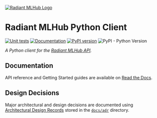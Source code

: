 [![Radiant MLHub Logo](https://radiant-assets.s3-us-west-2.amazonaws.com/PrimaryRadiantMLHubLogo.png)](https://mlhub.earth/)

# Radiant MLHub Python Client

[![Unit tests](https://github.com/radiantearth/radiant-mlhub/workflows/Unit%20tests/badge.svg)](https://github.com/radiantearth/radiant-mlhub/actions)
[![Documentation](https://readthedocs.org/projects/radiant-mlhub/badge/)](https://radiant-mlhub.readthedocs.io/en/latest/)
[![PyPI version](https://badge.fury.io/py/radiant-mlhub.svg)](https://pypi.org/project/radiant-mlhub/)
![PyPI - Python Version](https://img.shields.io/pypi/pyversions/radiant-mlhub)

*A Python client for the [Radiant MLHub API](https://mlhub.earth/).*

## Documentation

API reference and Getting Started guides are available on [Read the Docs](https://radiant-mlhub.readthedocs.io/en/latest/).

## Design Decisions

Major architectural and design decisions are documented using [Architectural Design Records](https://cognitect.com/blog/2011/11/15/documenting-architecture-decisions) stored in the [`docs/adr`](./docs/adr) directory.

